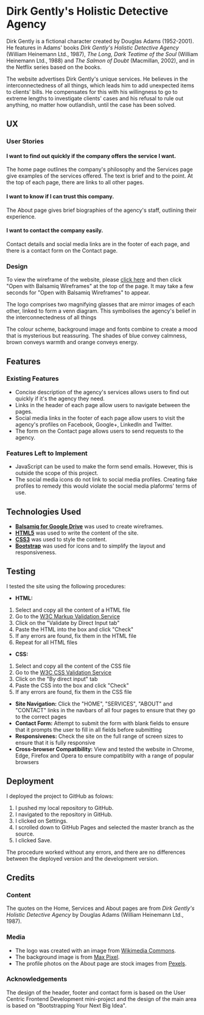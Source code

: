 # Dirk Gently's Holistic Detective Agency

Dirk Gently is a fictional character created by Douglas Adams (1952-2001). He features 
in Adams' books <em>Dirk Gently's Holistic Detective Agency</em> (William Heinemann Ltd., 1987), 
<em>The Long, Dark Teatime of the Soul</em> (William Heinemann Ltd., 1988) and <em>The Salmon of Doubt</em> 
(Macmillan, 2002), and in the Netflix series based on the books.

The website advertises Dirk Gently's unique services. He believes in the interconnectedness 
of all things, which leads him to add unexpected items to clients' bills. He compensates 
for this with his willingness to go to extreme lengths to investigate clients' cases and 
his refusal to rule out anything, no matter how outlandish, until the case has been solved.

## UX

### User Stories
#### I want to find out quickly if the company offers the service I want.
The home page outlines the company's philosophy and the Services page give examples 
of the services offered. The text is brief and to the point. At the top of each 
page, there are links to all other pages.

#### I want to know if I can trust this company.
The About page gives brief biographies of the agency's staff, outlining their 
experience.

#### I want to contact the company easily.
Contact details and social media links are in the footer of each page, and there 
is a contact form on the Contact page.


### Design

To view the wireframe of the website, please [click here](https://drive.google.com/file/d/1dFBdKboGSMnJ1-ukDbQcDlBI7GNdjFE_/view?usp=sharing) and 
then click "Open with Balsamiq Wireframes" at the top of the page. It may take 
a few seconds for "Open with Balsamiq Wireframes" to appear.

The logo comprises two magnifying glasses that are mirror images of each other, 
linked to form a venn diagram. This symbolises the agency's belief in the 
interconnectedness of all things

The colour scheme, background image and fonts combine to create a mood that is 
mysterious but reassuring. The shades of blue convey calmness, brown conveys warmth 
and orange conveys energy. 

## Features

### Existing Features
- Concise description of the agency's services allows users to find out quickly 
if it's the agency they need.
- Links in the header of each page allow users to navigate between the pages.
- Social media links in the footer of each page allow users to visit the agency's 
profiles on Facebook, Google+, LinkedIn and Twitter.
- The form on the Contact page allows users to send requests to the agency.

### Features Left to Implement
- JavaScript can be used to make the form send emails. However, this is outside 
the scope of this project.
- The social media icons do not link to social media profiles. Creating fake 
profiles to remedy this would violate the social media plaforms' terms of use.


## Technologies Used

- **[Balsamiq for Google Drive](https://balsamiq.com/)** was used to create wireframes.
- **[HTML5](https://developer.mozilla.org/en-US/docs/Web/Guide/HTML/HTML5)** was used 
to write the content of the site.
- **[CSS3](https://developer.mozilla.org/en-US/docs/Web/CSS/CSS3)** was used to style 
the content.
- **[Bootstrap](https://getbootstrap.com/)** was used for icons and to simplify the 
layout and responsiveness.

## Testing
I tested the site using the following procedures:
- **HTML:**
1. Select and copy all the content of a HTML file
2. Go to the [W3C Markup Validation Service](https://validator.w3.org/)
3. Click on the "Validate by Direct Input tab"
4. Paste the HTML into the box and click "Check"
5. If any errors are found, fix them in the HTML file
6. Repeat for all HTML files
- **CSS:** 
1. Select and copy all the content of the CSS file    
2. Go to the [W3C CSS Validation Service](https://jigsaw.w3.org/css-validator/)
3. Click on the "By direct input" tab
4. Paste the CSS into the box and click "Check"
5. If any errors are found, fix them in the CSS file
- **Site Navigation:** Click the "HOME", "SERVICES", "ABOUT" and "CONTACT" links 
in the navbars of all four pages to ensure that they go to the correct pages
- **Contact Form:** Attempt to submit the form with blank fields to ensure that 
it prompts the user to fill in all fields before submitting
- **Responsivenes:** Check the site on the full range of screen sizes to ensure 
that it is fully responsive
- **Cross-browser Compatibility:** View and tested the website in Chrome, Edge, 
Firefox and Opera to ensure compatiblity with a range of popular browsers

## Deployment

I deployed the project to GitHub as folows: 

1. I pushed my local repository to GitHub.
2. I navigated to the repository in GitHub.
3. I clicked on Settings.
4. I scrolled down to GitHub Pages and selected the master branch as the source. 
5. I clicked Save. 

The procedure worked without any errors, and there are no differences between the 
deployed version and the development version.

## Credits

### Content
The quotes on the Home, Services and About pages are from *Dirk Gently's Holistic Detective Agency* 
by Douglas Adams (William Heinemann Ltd., 1987).

### Media
- The logo was created with an image from [Wikimedia Commons](https://commons.wikimedia.org/).
- The background image is from [Max Pixel](https://www.maxpixel.net/).
- The profile photos on the About page are stock images from [Pexels](https://www.pexels.com/).

### Acknowledgements
The design of the header, footer and contact form is based on the User Centric Frontend Development mini-project 
and the design of the main area is based on  "Bootstrapping Your Next Big Idea".